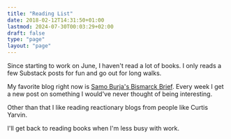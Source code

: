 ```yaml
---
title: "Reading List"
date: 2018-02-12T14:31:50+01:00
lastmod: 2024-07-30T00:03:29+02:00
draft: false
type: "page"
layout: "page"
---
```



Since starting to work on June, I haven't read a lot of books. I only reads a few Substack posts for fun and go out for long walks.

My favorite blog right now is [Samo Burja's Bismarck Brief](https://brief.bismarckanalysis.com/). Every week I get a new post on something I would've never thought of being interesting.

Other than that I like reading reactionary blogs from people like Curtis Yarvin.

I'll get back to reading books when I'm less busy with work.
